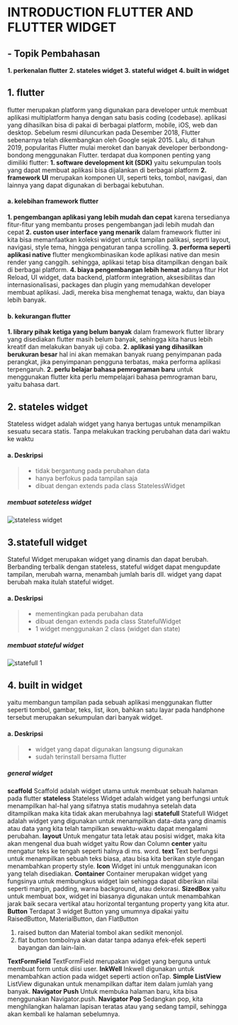# INTRODUCTION FLUTTER AND FLUTTER WIDGET

## - Topik Pembahasan
**1. perkenalan flutter**
**2. stateles widget**
**3. stateful widget**
**4. built in widget**


## 1. flutter
flutter merupakan platform yang digunakan para developer untuk membuat aplikasi multiplatform hanya dengan satu basis coding (codebase). aplikasi yang dihasilkan bisa di pakai di berbagai platform, mobile, iOS, web dan desktop. Sebelum resmi diluncurkan pada Desember 2018, Flutter sebenarnya telah dikembangkan oleh Google sejak 2015. Lalu, di tahun 2019, popularitas Flutter mulai meroket dan banyak developer berbondong-bondong menggunakan Flutter.
terdapat dua komponen penting yang dimiliki flutter:
**1. software development kit (SDK)**
yaitu sekumpulan tools yang dapat membuat aplikasi bisa dijalankan di berbagai platform
**2. framework UI**
merupakan komponen UI, seperti teks, tombol, navigasi, dan lainnya yang dapat digunakan di berbagai kebutuhan.

#### a. kelebihan framework flutter
**1. pengembangan aplikasi yang lebih mudah dan cepat**
karena tersedianya fitur-fitur yang membantu proses pengembangan jadi lebih mudah dan cepat
**2. custon user interface yang menarik**
dalam framework flutter ini kita bisa memanfaatkan koleksi widget untuk tampilan palikasi, seprti layout, navigasi, style tema, hingga pengaturan tanpa scrolling.
**3. performa seperti aplikasi native**
flutter mengkombinasikan kode aplikasi native dan mesin render yang canggih. sehingga, aplikasi tetap bisa ditampilkan dengan baik di berbagai platform. 
**4. biaya pengembangan lebih hemat**
  adanya fitur Hot Reload, UI widget, data backend, platform integration, aksesibilitas dan internasionalisasi, packages dan plugin yang memudahkan developer membuat aplikasi. Jadi, mereka bisa menghemat tenaga, waktu, dan biaya lebih banyak. 
  
#### b. kekurangan flutter
**1. library pihak ketiga yang belum banyak**
dalam framework flutter library yang disediakan flutter masih belum banyak, sehingga kita harus lebih kreatif dan melakukan banyak uji coba.
**2. aplikasi yang dihasilkan berukuran besar**
hal ini akan memakan banyak ruang penyimpanan pada perangkat, jika penyimpanan pengguna terbatas, maka performa aplikasi terpengaruh.
**2. perlu belajar bahasa pemrograman baru**
untuk menggunakan flutter kita perlu mempelajari bahasa pemrograman baru, yaitu bahasa dart.
  
## 2. stateles widget
Stateless widget adalah widget yang hanya bertugas untuk menampilkan sesuatu secara statis. Tanpa melakukan tracking perubahan data dari waktu ke waktu
#### a. Deskripsi
>- tidak bergantung pada perubahan data
>- hanya berfokus pada tampilan saja
>- dibuat dengan extends pada class StatelessWidget

##### membuat sateteless widget
![stateless widget](https://user-images.githubusercontent.com/90263441/224559402-78fcf40f-1c6f-4d59-b84f-0e6d3c3fbdb1.jpeg)


## 3.statefull widget
Stateful Widget merupakan widget yang dinamis dan dapat berubah. Berbanding terbalik dengan stateless, stateful widget dapat mengupdate tampilan, merubah warna, menambah jumlah baris dll. widget yang dapat berubah maka itulah stateful widget.
#### a. Deskripsi
>- mementingkan pada perubahan data
>- dibuat dengan extends pada class StatefulWidget
>- 1 widget menggunakan 2 class (widget dan state)

##### membuat stateful widget
![statefull 1](https://user-images.githubusercontent.com/90263441/224559547-15c06251-4a78-4414-bb26-cd5a3b670403.jpeg)


## 4. built in widget
yaitu membangun tampilan pada sebuah aplikasi menggunakan flutter seperti tombol, gambar, teks, list, ikon, bahkan satu layar pada handphone tersebut merupakan sekumpulan dari banyak widget.
#### a. Deskripsi
>- widget yang dapat digunakan langsung digunakan
>- sudah terinstall bersama flutter

##### general widget

**scaffold**
Scaffold adalah widget utama untuk membuat sebuah halaman pada flutter
**stateless**
Stateless Widget adalah widget yang berfungsi untuk menampilkan hal-hal yang sifatnya statis mudahnya setelah data ditampilkan maka kita tidak akan merubahnya lagi
**statefull**
Statefull Widget adalah widget yang digunakan untuk menampilkan data-data yang dinamis atau data yang kita telah tampilkan sewaktu-waktu dapat mengalami perubahan.
**layout**
Untuk mengatur tata letak atau posisi widget, maka kita akan mengenal dua buah widget yaitu Row dan Column
**center**
yaitu mengatur teks ke tengah seperti halnya di ms. word.
**text**
Text berfungsi untuk menampilkan sebuah teks biasa, atau bisa kita berikan style dengan menambahkan property style.
**Icon**
Widget ini untuk menggunakan icon yang telah disediakan.
**Container**
Container merupakan widget yang fungsinya untuk membungkus widget lain sehingga dapat diberikan nilai seperti margin, padding, warna background, atau dekorasi.
**SizedBox**
yaitu untuk membuat box, widget ini biasanya digunakan untuk menambahkan jarak baik secara vertikal atau horizontal tergantung property yang kita atur.
**Button**
Terdapat 3 widget Button yang umumnya dipakai yaitu RaisedButton, MaterialButton, dan FlatButton
1. raised button dan Material tombol akan sedikit menonjol.
2. flat button tombolnya akan datar tanpa adanya efek-efek seperti bayangan dan lain-lain.

**TextFormField**
TextFormField merupakan widget yang berguna untuk membuat form untuk diisi user.
**InkWell**
Inkwell digunakan untuk menambahkan action pada widget seperti action onTap.
**Simple ListView**
ListView digunakan untuk menampilkan daftar item dalam jumlah yang banyak.
**Navigator Push**
Untuk membuka halaman baru, kita bisa menggunakan Navigator.push.
**Navigator Pop**
Sedangkan pop, kita menghilangkan halaman lapisan teratas atau yang sedang tampil, sehingga akan kembali ke halaman sebelumnya.

   [dill]: <https://github.com/joemccann/dillinger>
   [git-repo-url]: <https://github.com/joemccann/dillinger.git>
   [john gruber]: <http://daringfireball.net>
   [df1]: <http://daringfireball.net/projects/markdown/>
   [markdown-it]: <https://github.com/markdown-it/markdown-it>
   [Ace Editor]: <http://ace.ajax.org>
   [node.js]: <http://nodejs.org>
   [Twitter Bootstrap]: <http://twitter.github.com/bootstrap/>
   [jQuery]: <http://jquery.com>
   [@tjholowaychuk]: <http://twitter.com/tjholowaychuk>
   [express]: <http://expressjs.com>
   [AngularJS]: <http://angularjs.org>
   [Gulp]: <http://gulpjs.com>

   [PlDb]: <https://github.com/joemccann/dillinger/tree/master/plugins/dropbox/README.md>
   [PlGh]: <https://github.com/joemccann/dillinger/tree/master/plugins/github/README.md>
   [PlGd]: <https://github.com/joemccann/dillinger/tree/master/plugins/googledrive/README.md>
   [PlOd]: <https://github.com/joemccann/dillinger/tree/master/plugins/onedrive/README.md>
   [PlMe]: <https://github.com/joemccann/dillinger/tree/master/plugins/medium/README.md>
   [PlGa]: <https://github.com/RahulHP/dillinger/blob/master/plugins/googleanalytics/README.md>
